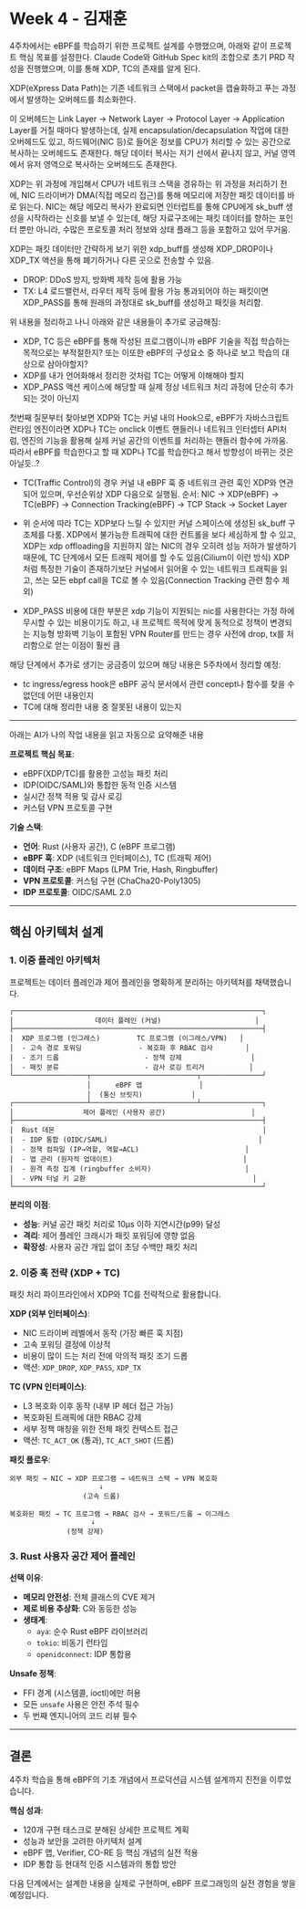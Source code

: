 # Week 4 - 김재훈

4주차에서는 eBPF를 학습하기 위한 프로젝트 설계를 수행했으며, 아래와 같이 프로젝트 핵심 목표를 설정한다.
Claude Code와 GitHub Spec kit의 조합으로 초기 PRD 작성을 진행했으며, 이를 통해 XDP, TC의 존재를 알게 된다.

XDP(eXpress Data Path)는 기존 네트워크 스택에서 packet을 캡슐화하고 푸는 과정에서 발생하는 오버헤드를 최소화한다.

이 오버헤드는 Link Layer -> Network Layer -> Protocol Layer -> Application Layer를 거칠 때마다 발생하는데,
실제 encapsulation/decapsulation 작업에 대한 오버헤드도 있고, 하드웨어(NIC 등)로 들어온 정보를 CPU가 처리할 수 있는 공간으로 복사하는 오버헤드도 존재한다.
해당 데이터 복사는 저기 선에서 끝나지 않고, 커널 영역에서 유저 영역으로 복사하는 오버헤드도 존재한다.

XDP는 위 과정에 개입해서 CPU가 네트워크 스택을 경유하는 위 과정을 처리하기 전에, NIC 드라이버가 DMA(직접 메모리 접근)를 통해 메모리에 저장한 패킷 데이터를 바로 읽는다.
NIC는 해당 메모리 복사가 완료되면 인터럽트를 통해 CPU에게 sk_buff 생성을 시작하라는 신호를 보낼 수 있는데, 해당 자료구조에는 패킷 데이터를 향하는 포인터 뿐만 아니라,
수많은 프로토콜 처리 정보와 상태 플래그 등을 포함하고 있어 무거움.

XDP는 패킷 데이터만 간략하게 보기 위한 xdp_buff를 생성해 XDP_DROP이나 XDP_TX 액션을 통해 폐기하거나 다른 곳으로 전송할 수 있음.
- DROP: DDoS 방지, 방화벽 제작 등에 활용 가능
- TX: L4 로드밸런서, 라우터 제작 등에 활용 가능
통과되어야 하는 패킷이면 XDP_PASS를 통해 원래의 과정대로 sk_buff를 생성하고 패킷을 처리함.

위 내용을 정리하고 나니 아래와 같은 내용들이 추가로 궁금해짐:
- XDP, TC 등은 eBPF를 통해 작성된 프로그램이니까 eBPF 기술을 직접 학습하는 목적으로는 부적절한지? 또는 이또한 eBPF의 구성요소 중 하나로 보고 학습의 대상으로 삼아야할지?
- XDP를 내가 언어화해서 정리한 것처럼 TC는 어떻게 이해해야 할지
- XDP_PASS 액션 케이스에 해당할 때 실제 정상 네트워크 처리 과정에 단순히 추가되는 것이 아닌지

첫번째 질문부터 찾아보면 XDP와 TC는 커널 내의 Hook으로, eBPF가 자바스크립트 런타임 엔진이라면 XDP나 TC는 onclick 이벤트 핸들러나 네트워크 인터셉터 API처럼,
엔진의 기능을 활용해 실제 커널 공간의 이벤트를 처리하는 핸들러 함수에 가까움.
따라서 eBPF를 학습한다고 할 때 XDP나 TC를 학습한다고 해서 방향성이 바뀌는 것은 아닐듯..?

- TC(Traffic Control)의 경우 커널 내 eBPF 훅 중 네트워크 관련 훅인 XDP와 연관되어 있으며, 우선순위상 XDP 다음으로 실행됨.
순서: NIC -> XDP(eBPF) -> TC(eBPF) -> Connection Tracking(eBPF) -> TCP Stack -> Socket Layer

- 위 순서에 따라 TC는 XDP보다 느릴 수 있지만 커널 스페이스에 생성된 sk_buff 구조체를 다룸.
XDP에서 불가능한 트래픽에 대한 컨트롤을 보다 세심하게 할 수 있고, XDP는 xdp offloading을 지원하지 않는 NIC의 경우 오히려 성능 저하가 발생하기 때문에,
TC 단계에서 모든 트래픽 제어를 할 수도 있음(Cilium이 이런 방식)
XDP처럼 특정한 기술이 존재하기보단 커널에서 읽어올 수 있는 네트워크 트래픽을 읽고, 쓰는 모든 ebpf call을 TC로 볼 수 있음(Connection Tracking 관련 함수 제외)

- XDP_PASS 비용에 대한 부분은 xdp 기능이 지원되는 nic를 사용한다는 가정 하에 무시할 수 있는 비용이기도 하고,
내 프로젝트 목적에 맞게 동적으로 정책이 변경되는 지능형 방화벽 기능이 포함된 VPN Router를 만드는 경우 사전에 drop, tx를 처리함으로 얻는 이점이 훨씬 큼

해당 단계에서 추가로 생기는 궁금증이 있으며 해당 내용은 5주차에서 정리할 예정:
- tc ingress/egress hook은 eBPF 공식 문서에서 관련 concept나 함수를 찾을 수 없던데 어떤 내용인지
- TC에 대해 정리한 내용 중 잘못된 내용이 있는지



---

아래는 AI가 나의 작업 내용을 읽고 자동으로 요약해준 내용

**프로젝트 핵심 목표**:
- eBPF(XDP/TC)를 활용한 고성능 패킷 처리
- IDP(OIDC/SAML)와 통합한 동적 인증 시스템
- 실시간 정책 적용 및 감사 로깅
- 커스텀 VPN 프로토콜 구현

**기술 스택**:
- **언어**: Rust (사용자 공간), C (eBPF 프로그램)
- **eBPF 훅**: XDP (네트워크 인터페이스), TC (트래픽 제어)
- **데이터 구조**: eBPF Maps (LPM Trie, Hash, Ringbuffer)
- **VPN 프로토콜**: 커스텀 구현 (ChaCha20-Poly1305)
- **IDP 프로토콜**: OIDC/SAML 2.0

---

## 핵심 아키텍처 설계

### 1. 이중 플레인 아키텍처

프로젝트는 데이터 플레인과 제어 플레인을 명확하게 분리하는 아키텍처를 채택했습니다.

```
┌─────────────────────────────────────────────────────────────┐
│                    데이터 플레인 (커널)                       │
├─────────────────────────────────────────────────────────────┤
│  XDP 프로그램 (인그레스)         TC 프로그램 (이그레스/VPN)   │
│  - 고속 경로 포워딩              - 복호화 후 RBAC 검사        │
│  - 조기 드롭                     - 정책 강제                 │
│  - 패킷 분류                     - 감사 로깅 트리거           │
└──────────────────┬──────────────────────────┬───────────────┘
                   │      eBPF 맵              │
                   │  (통신 브릿지)            │
┌──────────────────┴──────────────────────────┴───────────────┐
│                 제어 플레인 (사용자 공간)                     │
├─────────────────────────────────────────────────────────────┤
│  Rust 데몬                                                   │
│  - IDP 통합 (OIDC/SAML)                                     │
│  - 정책 컴파일 (IP→역할, 역할→ACL)                          │
│  - 맵 관리 (원자적 업데이트)                                │
│  - 원격 측정 집계 (ringbuffer 소비자)                       │
│  - VPN 터널 키 교환                                         │
└─────────────────────────────────────────────────────────────┘
```

**분리의 이점**:
- **성능**: 커널 공간 패킷 처리로 10μs 이하 지연시간(p99) 달성
- **격리**: 제어 플레인 크래시가 패킷 포워딩에 영향 없음
- **확장성**: 사용자 공간 개입 없이 초당 수백만 패킷 처리

### 2. 이중 훅 전략 (XDP + TC)

패킷 처리 파이프라인에서 XDP와 TC를 전략적으로 활용합니다.

**XDP (외부 인터페이스)**:
- NIC 드라이버 레벨에서 동작 (가장 빠른 훅 지점)
- 고속 포워딩 결정에 이상적
- 비용이 많이 드는 처리 전에 악의적 패킷 조기 드롭
- 액션: `XDP_DROP`, `XDP_PASS`, `XDP_TX`

**TC (VPN 인터페이스)**:
- L3 복호화 이후 동작 (내부 IP 헤더 접근 가능)
- 복호화된 트래픽에 대한 RBAC 강제
- 세부 정책 매칭을 위한 전체 패킷 컨텍스트 접근
- 액션: `TC_ACT_OK` (통과), `TC_ACT_SHOT` (드롭)

**패킷 플로우**:
```
외부 패킷 → NIC → XDP 프로그램 → 네트워크 스택 → VPN 복호화
                      ↓
                  (고속 드롭)

복호화된 패킷 → TC 프로그램 → RBAC 검사 → 포워드/드롭 → 이그레스
                    ↓
              (정책 강제)
```

### 3. Rust 사용자 공간 제어 플레인

**선택 이유**:
- **메모리 안전성**: 전체 클래스의 CVE 제거
- **제로 비용 추상화**: C와 동등한 성능
- **생태계**:
  - `aya`: 순수 Rust eBPF 라이브러리
  - `tokio`: 비동기 런타임
  - `openidconnect`: IDP 통합용

**Unsafe 정책**:
- FFI 경계 (시스템콜, ioctl)에만 허용
- 모든 `unsafe` 사용은 안전 주석 필수
- 두 번째 엔지니어의 코드 리뷰 필수

---

## 결론

4주차 학습을 통해 eBPF의 기초 개념에서 프로덕션급 시스템 설계까지 진전을 이루었습니다.

**핵심 성과**:
- 120개 구현 태스크로 분해된 상세한 프로젝트 계획
- 성능과 보안을 고려한 아키텍처 설계
- eBPF 맵, Verifier, CO-RE 등 핵심 개념의 실전 적용
- IDP 통합 등 현대적 인증 시스템과의 통합 방안

다음 단계에서는 설계한 내용을 실제로 구현하며, eBPF 프로그래밍의 실전 경험을 쌓을 예정입니다.

